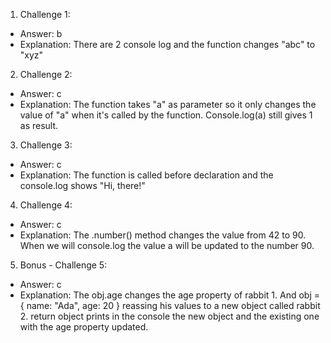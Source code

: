 1. Challenge 1:
  - Answer: b
  - Explanation: There are 2 console log and the function changes "abc" to "xyz"


2. Challenge 2:
  - Answer: c
  - Explanation: The function takes "a" as parameter so it only changes the value of "a" when it's called by the function. Console.log(a) still gives 1 as result.


3. Challenge 3:
  - Answer: c
  - Explanation: The function is called before declaration and the console.log shows "Hi, there!"


4. Challenge 4:
  - Answer: c
  - Explanation: The .number() method changes the value from 42 to 90. When we will console.log the value a will be updated to the number 90.


5. Bonus - Challenge 5:
  - Answer: c
  - Explanation: The obj.age changes the age property of rabbit 1. And obj = { name: "Ada", age: 20 } reassing his values to a new object called rabbit 2.
  return object prints in the console the new object and the existing one with the age property updated.
